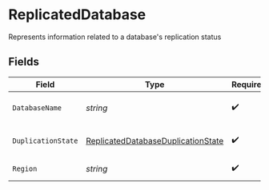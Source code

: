 # ReplicatedDatabase

Represents information related to a database's replication status


## Fields

| Field                                                                                           | Type                                                                                            | Required                                                                                        | Description                                                                                     |
| ----------------------------------------------------------------------------------------------- | ----------------------------------------------------------------------------------------------- | ----------------------------------------------------------------------------------------------- | ----------------------------------------------------------------------------------------------- |
| `DatabaseName`                                                                                  | *string*                                                                                        | :heavy_check_mark:                                                                              | Name of the database                                                                            |
| `DuplicationState`                                                                              | [ReplicatedDatabaseDuplicationState](../../models/shared/replicateddatabaseduplicationstate.md) | :heavy_check_mark:                                                                              | Duplication state of the database                                                               |
| `Region`                                                                                        | *string*                                                                                        | :heavy_check_mark:                                                                              | Name of the region                                                                              |